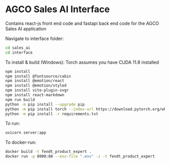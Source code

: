 # AGCO Sales AI Interface

Contains react-js front end code and fastapi back end code for the AGCO Sales AI application

Navigate to interface folder:
```bash
cd sales_ai
cd interface
```


To install & build (Windows):
Torch assumes you have CUDA 11.8 installed

```bash
npm install
npm install @fontsource/cabin
npm install @emotion/react
npm install @emotion/styled
npm install vite-plugin-svgr
npm install react-markdown
npm run build
python -m pip install --upgrade pip
python -m pip install torch --index-url https://download.pytorch.org/whl/cu118 
python -m pip install -r requirements.txt
```

To run:
```bash
uvicorn server:app
```

To docker-run:
```bash
docker build -t fendt_product_expert .
docker run -p 8000:80 --env-file ".env" -i -t fendt_product_expert
```